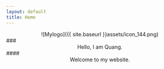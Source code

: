 ```yaml
---
layout: default
title: Home
---
```

<center> ![Mylogo]({{ site.baseurl }}assets/icon_144.png) </center>  
### <center> Hello, I am Quang.</center>
#### <center> Welcome to my website.</center>  
